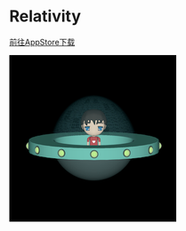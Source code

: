 # Relativity
[前往AppStore下载](https://itunes.apple.com/cn/app/%E7%9C%8B-%E9%82%A3%E6%97%B6%E7%A9%BA-%E7%9B%B8%E5%AF%B9%E8%AE%BA%E7%AE%80%E4%BB%8B/id1320748028)

![image](https://github.com/LetMorning/Relativity/blob/master/icon.png)
